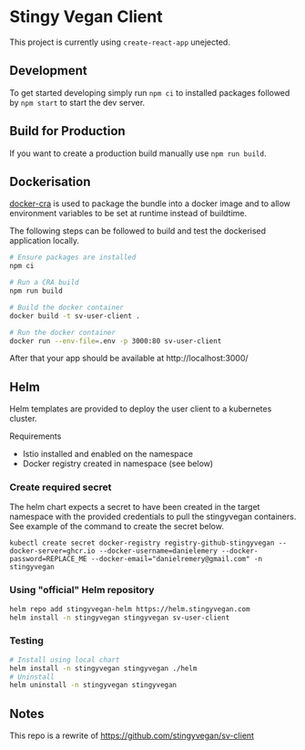 # Stingy Vegan Client

This project is currently using `create-react-app` unejected.

## Development

To get started developing simply run `npm ci` to installed packages followed by `npm start` to start the dev server.

## Build for Production

If you want to create a production build manually use `npm run build`.

## Dockerisation

[docker-cra](https://github.com/danielemery/docker-cra) is used to package the bundle into a docker image and to allow environment variables to be set at runtime instead of buildtime.

The following steps can be followed to build and test the dockerised application locally.

```sh
# Ensure packages are installed
npm ci

# Run a CRA build
npm run build

# Build the docker container
docker build -t sv-user-client .

# Run the docker container
docker run --env-file=.env -p 3000:80 sv-user-client
```

After that your app should be available at http://localhost:3000/

## Helm

Helm templates are provided to deploy the user client to a kubernetes cluster.

Requirements

- Istio installed and enabled on the namespace
- Docker registry created in namespace (see below)

### Create required secret

The helm chart expects a secret to have been created in the target namespace with the provided credentials to pull the stingyvegan containers. See example of the command to create the secret below.

```
kubectl create secret docker-registry registry-github-stingyvegan --docker-server=ghcr.io --docker-username=danielemery --docker-password=REPLACE_ME --docker-email="danielremery@gmail.com" -n stingyvegan
```

### Using "official" Helm repository

```sh
helm repo add stingyvegan-helm https://helm.stingyvegan.com
helm install -n stingyvegan stingyvegan sv-user-client
```

### Testing

```sh
# Install using local chart
helm install -n stingyvegan stingyvegan ./helm
# Uninstall
helm uninstall -n stingyvegan stingyvegan
```

## Notes

This repo is a rewrite of https://github.com/stingyvegan/sv-client
